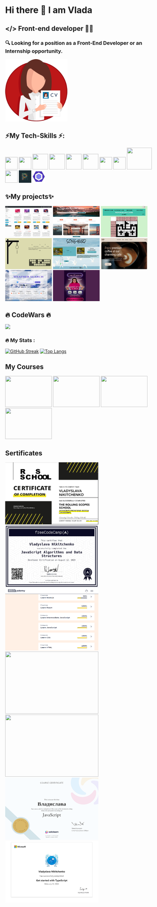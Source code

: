 # Hi there 👋 I am Vlada
## </> Front-end developer 👩‍💻
### 🔍 Looking for a position as a Front-End Developer or an Internship opportunity.
<!--<a target="_blank" href="https://docs.google.com/document/d/1r04rEqMdGKCDkYGqi44Sy-9qDUHhtv3aeLs4rTQz3u4/edit?usp=sharing"><img src="./sources/cv-2.png" width="200" height="200"></a>-->
<a target="_blank" href="https://vlaru.github.io/CV-2025/src/index.html"><img src="./sources/cv_PNG1.png" width="200" height="200"></a>
<div background-color="#f03c15">
  <h2> ⚡My Tech-Skills ⚡:</h2>
    <div>
      <img src="https://cdn.iconscout.com/icon/free/png-256/free-react-4-1175110.png?f=webp&w=256" width=40 height=40>
      <img src='https://cdn.iconscout.com/icon/free/png-256/free-typescript-3629120-3030260.png?f=webp&w=256' width=40 height=40>
      <img src='https://cdn.iconscout.com/icon/free/png-256/free-javascript-2038874-1720087.png?f=webp&w=256' width=50 height=50>
      <img src="https://cdn.iconscout.com/icon/free/png-256/free-html-59-225995.png?f=webp&w=256" width=50 height=50>
      <img src="https://cdn.iconscout.com/icon/free/png-256/free-css-38-226095.png?f=webp&w=256" width=50 height=50>
      <img src="https://cdn.iconscout.com/icon/free/png-256/free-node-6-226036.png?f=webp&w=256" width=50 height=50>
      <img src="https://cdn.iconscout.com/icon/free/png-256/free-git-17-1175218.png?f=webp&w=256" width=40 height=40>
      <img src="https://cdn.iconscout.com/icon/free/png-256/free-github-163-761603.png?f=webp&w=256" width=40 height=40>
      <img src="https://cdn.iconscout.com/icon/free/png-256/free-webpack-2-1174981.png?f=webp&w=256"width=80 height=70>
      <img src="https://www.svgrepo.com/show/354521/vitejs.svg" width=40 height=40>
      <img src="./sources/prettier.jpg" width=40 height=40>
      <img src="./sources/eslint.jpg" width=40 height=40>
    </div>
</div>
<div>
  <h2>✨My projects✨</h2>
  <div>
    <a href='https://667c54f205f23692c4b7a4aa--sensational-florentine-793d9d.netlify.app/' target='_blank'><img src="./sources/commerce.jpg" width="150" height="100"></a>
    <a href='https://vlaru.github.io/Travel/' target='_blank'><img src="./sources/travel.jpg" width="150" height="100"></a>
    <a href='https://vlaru.github.io/RSS_stage1-2/nonograms/' target='_blank'><img src="./sources/nonogram.jpg" width="150" height="100"></a>
    <a href='https://rolling-scopes-school.github.io/vlaru-JSFE2023Q4/hangman/index.html' target='_blank'><img src="./sources/hangman.jpg" width="150" height="100"></a>
    <a href='https://rolling-scopes-school.github.io/vlaru-JSFE2022Q3/songbird/quiz.html' target='_blank'><img src="./sources/song.jpg" width="150" height="100"></a>
    <a href='https://vlaru.github.io/RSS_stage1-2/coffee-house/pages/home/home.html' target='_blank'><img src="./sources/coffee-house.jpg" width="150" height="100"></a>
    <a href='https://weather-forecast-fun.netlify.app/' target='_blank'><img src="./sources/weather.jpg" width="150" height="100"></a>
    <a href='https://start-in-beauty.netlify.app/' target='_blank'><img src="./sources/smm.jpg" width="150" height="100"></a>
    <!--<a href='https://rolling-scopes-school.github.io/vlaru-JSFE2023Q4/rss-puzzle/#start-page' target='_blank'><img src="./sources/puzzle.jpg" width="150" height="100"></a>-->
  </div>
</div>
<div>
  <h2>🔥 CodeWars 🔥</h2>
  <img src="https://www.codewars.com/users/rsschool_f7813bcb0ffb871c/badges/large" >
</div>

### :fire: My Stats :

[![GitHub Streak](http://github-readme-streak-stats.herokuapp.com/?user=vlaru)](https://git.io/streak-stats)
[![Top Langs](https://github-readme-stats.vercel.app/api/top-langs/?username=vlaru&layout=compact&theme=vision-friendly-dark)](https://github.com/anuraghazra/github-readme-stats)

<h2>My Courses</h2>
<div display="flex">
  <a><img src="https://yt3.googleusercontent.com/ytc/AIdro_lwn1knRB25xqtIy6_rEh2h32mGUbqDU-v1WODsOn94aA=s176-c-k-c0x00ffffff-no-rj" width="150" height="100"></a>
  <a><img src="https://images.codecademy.com/social/logo-codecademy-social.png" width="150" height="100"></a>
  <a><img src="https://upload.wikimedia.org/wikipedia/commons/3/39/FreeCodeCamp_logo.png" width="150" height="100"></a>
  <a><img src="https://ph-files.imgix.net/5fc39cec-c389-4a36-8972-b4892a361b31.png?auto=compress&codec=mozjpeg&cs=strip&auto=format&w=256&h=160&fit=crop&dpr=1" width="150" height="100"></a>
</div>
<h2>Sertificates</h2>
<div>
  <img src="./sources/RScertificate.jpg" width="300" height="200">
  <img src="./sources/certifiesFreeCodeCamp.jpg" width="300" height="200">
  <img src="./sources/codecademy.png" width="300" height="200">
  <img src="https://s3.amazonaws.com/shecodesio-production/students/certificates/000/118/701/original/118701.png?1713546182" width="300" height="200">
  <img src="https://s3.amazonaws.com/shecodesio-production/students/certificates/000/100/789/original/100789.png?1713556310" width="300" height="200">
  <img src="./sources/soleloarn.png" width="300" height="200">
  <img src="./sources/ts-c.jpg" width="300" height="200">
</div>

<!--
**VlaRu/VlaRu** is a ✨ _special_ ✨ repository because its `README.md` (this file) appears on your GitHub profile.

Here are some ideas to get you started:

- 🔭 I’m currently working on ...
- 🌱 I’m currently learning ...
- 👯 I’m looking to collaborate on ...
- 🤔 I’m looking for help with ...
- 💬 Ask me about ...
- 📫 How to reach me: ...
- 😄 Pronouns: ...
- ⚡ Fun fact: ...
-->
